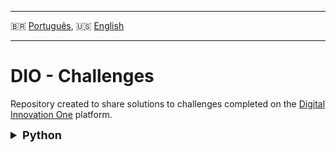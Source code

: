 - - -
🇧🇷 [Português](./README.md), 🇺🇸 [English](./README-us.md)
- - -

# DIO - Challenges

Repository created to share solutions to challenges completed on the [Digital Innovation One](https://dio.me/) platform.

<details><summary style="font-size:18px; font-weight:bold;">Python</summary>

### Python Developer Training [<small><small><small>🔗</small></small></small>](https://web.dio.me/track/04e5f7bf-e6a2-49f5-8f53-8de2237cae18)

1. Python Fundamentals - Creating a Banking System with Python

    > Create a banking system with the operations: withdraw, deposit, and view statement.<br/>\[[📚](https://academiapme-my.sharepoint.com/:p:/g/personal/kawan_dio_me/Ef-dMEJYq9BPotZQso7LUCwBJd7gDqCC2SYlUYx0ayrGNQ?e=G79e2L)|[</>](/desafios/formacao-python-developer/01-fundamentos-de-python/banking_system.py)\]

2. Learning Data Structures with Python - Optimizing the Banking System with Python Functions

    > Separate the existing withdrawal, deposit and statement functions. Create two new functions: user (client) registration and bank account registration.<br/>\[[📚](https://web.dio.me/project/otimizando-o-sistema-bancario-com-funcoes-python/learning/82a55799-cfb8-479d-85a3-4982e29c90ba?back=/track/formacao-python-developer&tab=undefined&moduleId=undefined)|[</>](/desafios/formacao-python-developer/02-aprendendo-estruturas-de-dados-com-python/banking_system.py)\]

</details>
